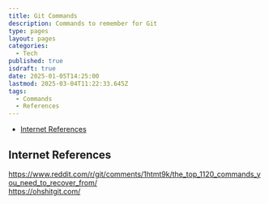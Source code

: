 ```yaml
---
title: Git Commands
description: Commands to remember for Git
type: pages
layout: pages
categories:
  - Tech
published: true
isdraft: true
date: 2025-01-05T14:25:00
lastmod: 2025-03-04T11:22:33.645Z
tags:
  - Commands
  - References
---
```



<!--- cSpell:disable --->
* [Internet References](#internet-references)
<!--- cSpell:enable --->

## Internet References

<https://www.reddit.com/r/git/comments/1htmt9k/the_top_1120_commands_you_need_to_recover_from/>\
<https://ohshitgit.com/>
